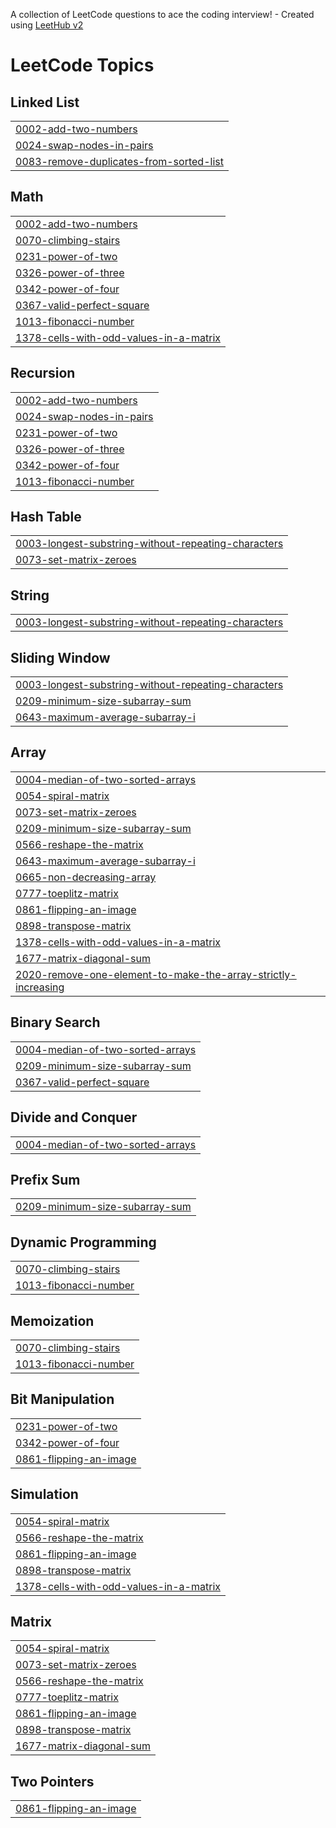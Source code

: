 A collection of LeetCode questions to ace the coding interview! - Created using [LeetHub v2](https://github.com/arunbhardwaj/LeetHub-2.0)
<!---LeetCode Topics Start-->
# LeetCode Topics
## Linked List
|  |
| ------- |
| [0002-add-two-numbers](https://github.com/vanshikaburisetty/leetcode/tree/master/0002-add-two-numbers) |
| [0024-swap-nodes-in-pairs](https://github.com/vanshikaburisetty/leetcode/tree/master/0024-swap-nodes-in-pairs) |
| [0083-remove-duplicates-from-sorted-list](https://github.com/vanshikaburisetty/leetcode/tree/master/0083-remove-duplicates-from-sorted-list) |
## Math
|  |
| ------- |
| [0002-add-two-numbers](https://github.com/vanshikaburisetty/leetcode/tree/master/0002-add-two-numbers) |
| [0070-climbing-stairs](https://github.com/vanshikaburisetty/leetcode/tree/master/0070-climbing-stairs) |
| [0231-power-of-two](https://github.com/vanshikaburisetty/leetcode/tree/master/0231-power-of-two) |
| [0326-power-of-three](https://github.com/vanshikaburisetty/leetcode/tree/master/0326-power-of-three) |
| [0342-power-of-four](https://github.com/vanshikaburisetty/leetcode/tree/master/0342-power-of-four) |
| [0367-valid-perfect-square](https://github.com/vanshikaburisetty/leetcode/tree/master/0367-valid-perfect-square) |
| [1013-fibonacci-number](https://github.com/vanshikaburisetty/leetcode/tree/master/1013-fibonacci-number) |
| [1378-cells-with-odd-values-in-a-matrix](https://github.com/vanshikaburisetty/leetcode/tree/master/1378-cells-with-odd-values-in-a-matrix) |
## Recursion
|  |
| ------- |
| [0002-add-two-numbers](https://github.com/vanshikaburisetty/leetcode/tree/master/0002-add-two-numbers) |
| [0024-swap-nodes-in-pairs](https://github.com/vanshikaburisetty/leetcode/tree/master/0024-swap-nodes-in-pairs) |
| [0231-power-of-two](https://github.com/vanshikaburisetty/leetcode/tree/master/0231-power-of-two) |
| [0326-power-of-three](https://github.com/vanshikaburisetty/leetcode/tree/master/0326-power-of-three) |
| [0342-power-of-four](https://github.com/vanshikaburisetty/leetcode/tree/master/0342-power-of-four) |
| [1013-fibonacci-number](https://github.com/vanshikaburisetty/leetcode/tree/master/1013-fibonacci-number) |
## Hash Table
|  |
| ------- |
| [0003-longest-substring-without-repeating-characters](https://github.com/vanshikaburisetty/leetcode/tree/master/0003-longest-substring-without-repeating-characters) |
| [0073-set-matrix-zeroes](https://github.com/vanshikaburisetty/leetcode/tree/master/0073-set-matrix-zeroes) |
## String
|  |
| ------- |
| [0003-longest-substring-without-repeating-characters](https://github.com/vanshikaburisetty/leetcode/tree/master/0003-longest-substring-without-repeating-characters) |
## Sliding Window
|  |
| ------- |
| [0003-longest-substring-without-repeating-characters](https://github.com/vanshikaburisetty/leetcode/tree/master/0003-longest-substring-without-repeating-characters) |
| [0209-minimum-size-subarray-sum](https://github.com/vanshikaburisetty/leetcode/tree/master/0209-minimum-size-subarray-sum) |
| [0643-maximum-average-subarray-i](https://github.com/vanshikaburisetty/leetcode/tree/master/0643-maximum-average-subarray-i) |
## Array
|  |
| ------- |
| [0004-median-of-two-sorted-arrays](https://github.com/vanshikaburisetty/leetcode/tree/master/0004-median-of-two-sorted-arrays) |
| [0054-spiral-matrix](https://github.com/vanshikaburisetty/leetcode/tree/master/0054-spiral-matrix) |
| [0073-set-matrix-zeroes](https://github.com/vanshikaburisetty/leetcode/tree/master/0073-set-matrix-zeroes) |
| [0209-minimum-size-subarray-sum](https://github.com/vanshikaburisetty/leetcode/tree/master/0209-minimum-size-subarray-sum) |
| [0566-reshape-the-matrix](https://github.com/vanshikaburisetty/leetcode/tree/master/0566-reshape-the-matrix) |
| [0643-maximum-average-subarray-i](https://github.com/vanshikaburisetty/leetcode/tree/master/0643-maximum-average-subarray-i) |
| [0665-non-decreasing-array](https://github.com/vanshikaburisetty/leetcode/tree/master/0665-non-decreasing-array) |
| [0777-toeplitz-matrix](https://github.com/vanshikaburisetty/leetcode/tree/master/0777-toeplitz-matrix) |
| [0861-flipping-an-image](https://github.com/vanshikaburisetty/leetcode/tree/master/0861-flipping-an-image) |
| [0898-transpose-matrix](https://github.com/vanshikaburisetty/leetcode/tree/master/0898-transpose-matrix) |
| [1378-cells-with-odd-values-in-a-matrix](https://github.com/vanshikaburisetty/leetcode/tree/master/1378-cells-with-odd-values-in-a-matrix) |
| [1677-matrix-diagonal-sum](https://github.com/vanshikaburisetty/leetcode/tree/master/1677-matrix-diagonal-sum) |
| [2020-remove-one-element-to-make-the-array-strictly-increasing](https://github.com/vanshikaburisetty/leetcode/tree/master/2020-remove-one-element-to-make-the-array-strictly-increasing) |
## Binary Search
|  |
| ------- |
| [0004-median-of-two-sorted-arrays](https://github.com/vanshikaburisetty/leetcode/tree/master/0004-median-of-two-sorted-arrays) |
| [0209-minimum-size-subarray-sum](https://github.com/vanshikaburisetty/leetcode/tree/master/0209-minimum-size-subarray-sum) |
| [0367-valid-perfect-square](https://github.com/vanshikaburisetty/leetcode/tree/master/0367-valid-perfect-square) |
## Divide and Conquer
|  |
| ------- |
| [0004-median-of-two-sorted-arrays](https://github.com/vanshikaburisetty/leetcode/tree/master/0004-median-of-two-sorted-arrays) |
## Prefix Sum
|  |
| ------- |
| [0209-minimum-size-subarray-sum](https://github.com/vanshikaburisetty/leetcode/tree/master/0209-minimum-size-subarray-sum) |
## Dynamic Programming
|  |
| ------- |
| [0070-climbing-stairs](https://github.com/vanshikaburisetty/leetcode/tree/master/0070-climbing-stairs) |
| [1013-fibonacci-number](https://github.com/vanshikaburisetty/leetcode/tree/master/1013-fibonacci-number) |
## Memoization
|  |
| ------- |
| [0070-climbing-stairs](https://github.com/vanshikaburisetty/leetcode/tree/master/0070-climbing-stairs) |
| [1013-fibonacci-number](https://github.com/vanshikaburisetty/leetcode/tree/master/1013-fibonacci-number) |
## Bit Manipulation
|  |
| ------- |
| [0231-power-of-two](https://github.com/vanshikaburisetty/leetcode/tree/master/0231-power-of-two) |
| [0342-power-of-four](https://github.com/vanshikaburisetty/leetcode/tree/master/0342-power-of-four) |
| [0861-flipping-an-image](https://github.com/vanshikaburisetty/leetcode/tree/master/0861-flipping-an-image) |
## Simulation
|  |
| ------- |
| [0054-spiral-matrix](https://github.com/vanshikaburisetty/leetcode/tree/master/0054-spiral-matrix) |
| [0566-reshape-the-matrix](https://github.com/vanshikaburisetty/leetcode/tree/master/0566-reshape-the-matrix) |
| [0861-flipping-an-image](https://github.com/vanshikaburisetty/leetcode/tree/master/0861-flipping-an-image) |
| [0898-transpose-matrix](https://github.com/vanshikaburisetty/leetcode/tree/master/0898-transpose-matrix) |
| [1378-cells-with-odd-values-in-a-matrix](https://github.com/vanshikaburisetty/leetcode/tree/master/1378-cells-with-odd-values-in-a-matrix) |
## Matrix
|  |
| ------- |
| [0054-spiral-matrix](https://github.com/vanshikaburisetty/leetcode/tree/master/0054-spiral-matrix) |
| [0073-set-matrix-zeroes](https://github.com/vanshikaburisetty/leetcode/tree/master/0073-set-matrix-zeroes) |
| [0566-reshape-the-matrix](https://github.com/vanshikaburisetty/leetcode/tree/master/0566-reshape-the-matrix) |
| [0777-toeplitz-matrix](https://github.com/vanshikaburisetty/leetcode/tree/master/0777-toeplitz-matrix) |
| [0861-flipping-an-image](https://github.com/vanshikaburisetty/leetcode/tree/master/0861-flipping-an-image) |
| [0898-transpose-matrix](https://github.com/vanshikaburisetty/leetcode/tree/master/0898-transpose-matrix) |
| [1677-matrix-diagonal-sum](https://github.com/vanshikaburisetty/leetcode/tree/master/1677-matrix-diagonal-sum) |
## Two Pointers
|  |
| ------- |
| [0861-flipping-an-image](https://github.com/vanshikaburisetty/leetcode/tree/master/0861-flipping-an-image) |
<!---LeetCode Topics End-->